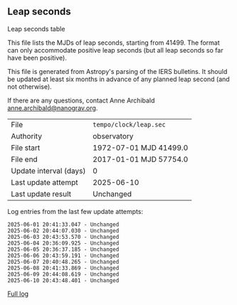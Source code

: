 
## Leap seconds

Leap seconds table

This file lists the MJDs of leap seconds, starting from 41499.
The format can only accommodate positive leap seconds (but all
leap seconds so far have been positive).

This file is generated from Astropy's parsing of the IERS
bulletins. It should be updated at least six months in advance
of any planned leap second (and not otherwise).

If there are any questions, contact Anne Archibald
<anne.archibald@nanograv.org>.

|     |     |
|:--- |:--- |
| File | `tempo/clock/leap.sec` |
| Authority | observatory |
| File start | 1972-07-01 MJD 41499.0 |
| File end | 2017-01-01 MJD 57754.0 |
| Update interval (days) | 0 |
| Last update attempt | 2025-06-10 |
| Last update result | Unchanged |

Log entries from the last few update attempts:
```
2025-06-01 20:41:33.047 - Unchanged
2025-06-02 20:44:07.030 - Unchanged
2025-06-03 20:43:53.570 - Unchanged
2025-06-04 20:36:09.925 - Unchanged
2025-06-05 20:36:37.185 - Unchanged
2025-06-06 20:43:59.191 - Unchanged
2025-06-07 20:40:48.265 - Unchanged
2025-06-08 20:41:33.869 - Unchanged
2025-06-09 20:44:08.619 - Unchanged
2025-06-10 20:43:48.401 - Unchanged
```
[Full log](https://raw.githubusercontent.com/ipta/pulsar-clock-corrections/main/log/tempo/clock/leap.sec.log)
